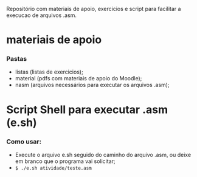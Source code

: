 Repositório com materiais de apoio, exercicios e script para facilitar a execucao de arquivos .asm.

# materiais de apoio

  ### Pastas

  - listas (listas de exercicios);
  - material (pdfs com materiais de apoio do Moodle);
  - nasm (arquivos necessários para executar os arquivos .asm);

# Script Shell para executar .asm (e.sh)

  ### Como usar:

  - Execute o arquivo e.sh seguido do caminho do arquivo .asm, ou deixe em branco que o programa vai solicitar;
  - `$ ./e.sh atividade/teste.asm`
